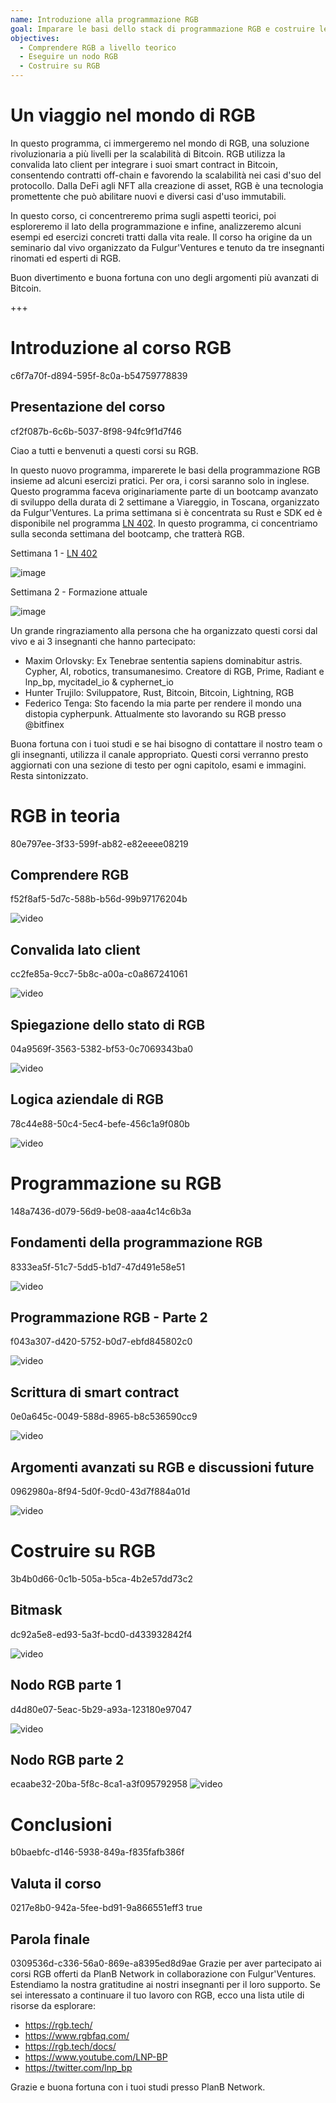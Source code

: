 ```yaml
---
name: Introduzione alla programmazione RGB
goal: Imparare le basi dello stack di programmazione RGB e costruire le tue prime applicazioni RGB
objectives:
  - Comprendere RGB a livello teorico
  - Eseguire un nodo RGB
  - Costruire su RGB
---
```


# Un viaggio nel mondo di RGB

In questo programma, ci immergeremo nel mondo di RGB, una soluzione rivoluzionaria a più livelli per la scalabilità di Bitcoin. RGB utilizza la convalida lato client per integrare i suoi smart contract in Bitcoin, consentendo contratti off-chain e favorendo la scalabilità nei casi d'suo del protocollo. Dalla DeFi agli NFT alla creazione di asset, RGB è una tecnologia promettente che può abilitare nuovi e diversi casi d'uso immutabili.

In questo corso, ci concentreremo prima sugli aspetti teorici, poi esploreremo il lato della programmazione e infine, analizzeremo alcuni esempi ed esercizi concreti tratti dalla vita reale. Il corso ha origine da un seminario dal vivo organizzato da Fulgur'Ventures e tenuto da tre insegnanti rinomati ed esperti di RGB.

Buon divertimento e buona fortuna con uno degli argomenti più avanzati di Bitcoin.

+++

# Introduzione al corso RGB
<partId>c6f7a70f-d894-595f-8c0a-b54759778839</partId>

## Presentazione del corso
<chapterId>cf2f087b-6c6b-5037-8f98-94fc9f1d7f46</chapterId>

Ciao a tutti e benvenuti a questi corsi su RGB.

In questo nuovo programma, imparerete le basi della programmazione RGB insieme ad alcuni esercizi pratici. Per ora, i corsi saranno solo in inglese. Questo programma faceva originariamente parte di un bootcamp avanzato di sviluppo della durata di 2 settimane a Viareggio, in Toscana, organizzato da Fulgur'Ventures. La prima settimana si è concentrata su Rust e SDK ed è disponibile nel programma [LN 402](https://planb.network/courses/ln402). In questo programma, ci concentriamo sulla seconda settimana del bootcamp, che tratterà RGB.

Settimana 1 - [LN 402](https://planb.network/courses/ln402)

![image](assets/image/1.webp)

Settimana 2 - Formazione attuale

![image](assets/image/2.webp)

Un grande ringraziamento alla persona che ha organizzato questi corsi dal vivo e ai 3 insegnanti che hanno partecipato:

- Maxim Orlovsky: Ex Tenebrae sententia sapiens dominabitur astris. Cypher, AI, robotics, transumanesimo. Creatore di RGB, Prime, Radiant e lnp_bp, mycitadel_io & cyphernet_io
- Hunter Trujilo: Sviluppatore, Rust, Bitcoin, Bitcoin, Lightning, RGB
- Federico Tenga: Sto facendo la mia parte per rendere il mondo una distopia cypherpunk. Attualmente sto lavorando su RGB presso @bitfinex

Buona fortuna con i tuoi studi e se hai bisogno di contattare il nostro team o gli insegnanti, utilizza il canale appropriato. Questi corsi verranno presto aggiornati con una sezione di testo per ogni capitolo, esami e immagini. Resta sintonizzato.

# RGB in teoria
<partId>80e797ee-3f33-599f-ab82-e82eeee08219</partId>

## Comprendere RGB
<chapterId>f52f8af5-5d7c-588b-b56d-99b97176204b</chapterId>

![video](https://youtu.be/AF2XbifPGXM)

## Convalida lato client
<chapterId>cc2fe85a-9cc7-5b8c-a00a-c0a867241061</chapterId>

![video](https://youtu.be/FS6PDprWl5Q)

## Spiegazione dello stato di RGB
<chapterId>04a9569f-3563-5382-bf53-0c7069343ba0</chapterId>

![video](https://youtu.be/tmAVdyXGmj4)

## Logica aziendale di RGB
<chapterId>78c44e88-50c4-5ec4-befe-456c1a9f080b</chapterId>

![video](https://youtu.be/lUTjeuM0oTA)

# Programmazione su RGB
<partId>148a7436-d079-56d9-be08-aaa4c14c6b3a</partId>

## Fondamenti della programmazione RGB
<chapterId>8333ea5f-51c7-5dd5-b1d7-47d491e58e51</chapterId>

![video](https://youtu.be/Uo1UoxiImsI)

## Programmazione RGB - Parte 2
<chapterId>f043a307-d420-5752-b0d7-ebfd845802c0</chapterId>

![video](https://youtu.be/sVoKIi-1XbY)

## Scrittura di smart contract
<chapterId>0e0a645c-0049-588d-8965-b8c536590cc9</chapterId>

![video](https://youtu.be/GRwS-NvWF3I)

## Argomenti avanzati su RGB e discussioni future
<chapterId>0962980a-8f94-5d0f-9cd0-43d7f884a01d</chapterId>

![video](https://youtu.be/mqCupTlDbA0)

# Costruire su RGB
<partId>3b4b0d66-0c1b-505a-b5ca-4b2e57dd73c2</partId>

## Bitmask
<chapterId>dc92a5e8-ed93-5a3f-bcd0-d433932842f4</chapterId>

![video](https://youtu.be/nbUtV8GOR_U)

## Nodo RGB parte 1
<chapterId>d4d80e07-5eac-5b29-a93a-123180e97047</chapterId>

![video](https://youtu.be/5iAhsgCSL3U)

## Nodo RGB parte 2
<chapterId>ecaabe32-20ba-5f8c-8ca1-a3f095792958</chapterId>
![video](https://youtu.be/piQQH4Q2nr0)

# Conclusioni
<partId>b0baebfc-d146-5938-849a-f835fafb386f</partId>



## Valuta il corso
<chapterId>0217e8b0-942a-5fee-bd91-9a866551eff3</chapterId>
<isCourseReview>true</isCourseReview>

## Parola finale
<chapterId>0309536d-c336-56a0-869e-a8395ed8d9ae</chapterId>
Grazie per aver partecipato ai corsi RGB offerti da PlanB Network in collaborazione con Fulgur'Ventures. Estendiamo la nostra gratitudine ai nostri insegnanti per il loro supporto. Se sei interessato a continuare il tuo lavoro con RGB, ecco una lista utile di risorse da esplorare:

- https://rgb.tech/
- https://www.rgbfaq.com/
- https://rgb.tech/docs/
- https://www.youtube.com/LNP-BP
- https://twitter.com/lnp_bp

Grazie e buona fortuna con i tuoi studi presso PlanB Network.

